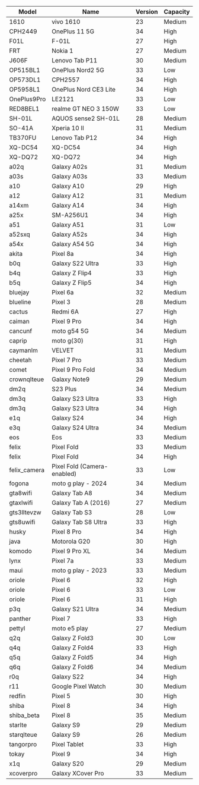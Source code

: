 | Model | Name | Version | Capacity |
| --- | --- | --- | --- |
| 1610 | vivo 1610 | 23 | Medium |
| CPH2449 | OnePlus 11 5G | 34 | High |
| F01L | F-01L | 27 | High |
| FRT | Nokia 1 | 27 | Medium |
| J606F | Lenovo Tab P11 | 30 | Medium |
| OP515BL1 | OnePlus Nord2 5G | 33 | Low |
| OP573DL1 | CPH2557 | 34 | High |
| OP5958L1 | OnePlus Nord CE3 Lite | 34 | High |
| OnePlus9Pro | LE2121 | 33 | Low |
| RED8BEL1 | realme GT NEO 3 150W | 33 | Low |
| SH-01L | AQUOS sense2 SH-01L | 28 | Medium |
| SO-41A | Xperia 10 II | 31 | Medium |
| TB370FU | Lenovo Tab P12 | 34 | High |
| XQ-DC54 | XQ-DC54 | 34 | High |
| XQ-DQ72 | XQ-DQ72 | 34 | High |
| a02q | Galaxy A02s | 31 | Medium |
| a03s | Galaxy A03s | 33 | Medium |
| a10 | Galaxy A10 | 29 | High |
| a12 | Galaxy A12 | 31 | Medium |
| a14xm | Galaxy A14 | 34 | High |
| a25x | SM-A256U1 | 34 | High |
| a51 | Galaxy A51 | 31 | Low |
| a52sxq | Galaxy A52s | 34 | High |
| a54x | Galaxy A54 5G | 34 | High |
| akita | Pixel 8a | 34 | High |
| b0q | Galaxy S22 Ultra | 33 | High |
| b4q | Galaxy Z Flip4 | 33 | High |
| b5q | Galaxy Z Flip5 | 34 | High |
| bluejay | Pixel 6a | 32 | Medium |
| blueline | Pixel 3 | 28 | Medium |
| cactus | Redmi 6A | 27 | High |
| caiman | Pixel 9 Pro | 34 | High |
| cancunf | moto g54 5G | 34 | Medium |
| caprip | moto g(30) | 31 | High |
| caymanlm | VELVET | 31 | Medium |
| cheetah | Pixel 7 Pro | 33 | Medium |
| comet | Pixel 9 Pro Fold | 34 | Medium |
| crownqlteue | Galaxy Note9 | 29 | Medium |
| dm2q | S23 Plus | 34 | Medium |
| dm3q | Galaxy S23 Ultra | 33 | High |
| dm3q | Galaxy S23 Ultra | 34 | High |
| e1q | Galaxy S24 | 34 | High |
| e3q | Galaxy S24 Ultra | 34 | Medium |
| eos | Eos | 33 | Medium |
| felix | Pixel Fold | 33 | Medium |
| felix | Pixel Fold | 34 | High |
| felix_camera | Pixel Fold (Camera-enabled) | 33 | Low |
| fogona | moto g play - 2024 | 34 | Medium |
| gta8wifi | Galaxy Tab A8 | 34 | Medium |
| gtaxlwifi | Galaxy Tab A (2016) | 27 | Medium |
| gts3lltevzw | Galaxy Tab S3 | 28 | Low |
| gts8uwifi | Galaxy Tab S8 Ultra | 33 | High |
| husky | Pixel 8 Pro | 34 | High |
| java | Motorola G20 | 30 | High |
| komodo | Pixel 9 Pro XL | 34 | Medium |
| lynx | Pixel 7a | 33 | Medium |
| maui | moto g play - 2023 | 33 | Medium |
| oriole | Pixel 6 | 32 | High |
| oriole | Pixel 6 | 33 | Low |
| oriole | Pixel 6 | 31 | High |
| p3q | Galaxy S21 Ultra | 34 | Medium |
| panther | Pixel 7 | 33 | High |
| pettyl | moto e5 play | 27 | Medium |
| q2q | Galaxy Z Fold3 | 30 | Low |
| q4q | Galaxy Z Fold4 | 33 | High |
| q5q | Galaxy Z Fold5 | 34 | High |
| q6q | Galaxy Z Fold6 | 34 | Medium |
| r0q | Galaxy S22 | 34 | High |
| r11 | Google Pixel Watch | 30 | Medium |
| redfin | Pixel 5 | 30 | High |
| shiba | Pixel 8 | 34 | High |
| shiba_beta | Pixel 8 | 35 | Medium |
| starlte | Galaxy S9 | 29 | Medium |
| starqlteue | Galaxy S9 | 26 | Medium |
| tangorpro | Pixel Tablet | 33 | High |
| tokay | Pixel 9 | 34 | High |
| x1q | Galaxy S20 | 29 | Medium |
| xcoverpro | Galaxy XCover Pro | 33 | Medium |

